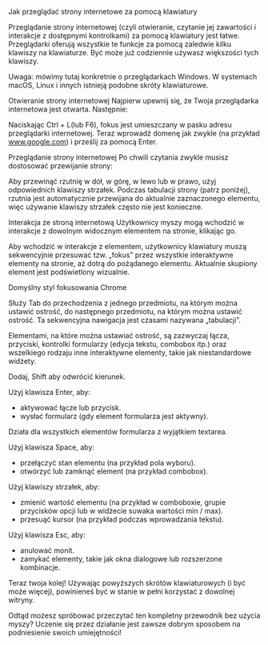 Jak przeglądać strony internetowe za pomocą klawiatury


Przeglądanie strony internetowej (czyli otwieranie, czytanie jej zawartości i interakcje z dostępnymi kontrolkami) za pomocą klawiatury jest łatwe. Przeglądarki oferują wszystkie te funkcje za pomocą zaledwie kilku klawiszy na klawiaturze. Być może  już codziennie używasz większości tych klawiszy.

Uwaga: mówimy tutaj konkretnie o przeglądarkach Windows. W systemach macOS, Linux i innych istnieją podobne skróty klawiaturowe.

Otwieranie strony internetowej
Najpierw upewnij się, że Twoja przeglądarka internetowa jest otwarta. Następnie:

Naciskając Ctrl + L(lub F6), fokus jest umieszczany w pasku adresu przeglądarki internetowej.
Teraz wprowadź domenę jak zwykle (na przykład www.google.com) i prześlij za pomocą Enter.

Przeglądanie strony internetowej
Po chwili czytania zwykle musisz dostosować przewijanie strony:

Aby przewinąć rzutnię w dół, w górę, w lewo lub w prawo, użyj odpowiednich klawiszy strzałek.
Podczas tabulacji strony (patrz poniżej), rzutnia jest automatycznie przewijana do aktualnie zaznaczonego elementu, więc używanie klawiszy strzałek często nie jest konieczne.

Interakcja ze stroną internetową
Użytkownicy myszy mogą wchodzić w interakcje z dowolnym widocznym elementem na stronie, klikając go.

Aby wchodzić w interakcje z elementem, użytkownicy klawiatury muszą sekwencyjnie przesuwać tzw. „fokus” przez wszystkie interaktywne elementy na stronie, aż dotrą do pożądanego elementu. Aktualnie skupiony element jest podświetlony wizualnie.

Domyślny styl fokusowania Chrome

Służy Tab do przechodzenia z jednego przedmiotu, na którym można ustawić ostrość, do następnego przedmiotu, na którym można ustawić ostrość.
Ta sekwencyjna nawigacja jest czasami nazywana „tabulacji”.

Elementami, na które można ustawiać ostrość, są zazwyczaj łącza, przyciski, kontrolki formularzy (edycja tekstu, combobox itp.) oraz wszelkiego rodzaju inne interaktywne elementy, takie jak niestandardowe widżety.

Dodaj, Shift aby odwrócić kierunek.

Użyj klawisza Enter, aby:
- aktywować łącze lub przycisk.
- wysłać formularz (gdy element formularza jest aktywny).

Działa dla wszystkich elementów formularza z wyjątkiem textarea.

Użyj klawisza Space, aby:
- przełączyć stan elementu (na przykład pola wyboru).
- otwórzyć lub zamknąć element (na przykład combobox).

Użyj klawiszy strzałek, aby:
- zmienić wartość elementu (na przykład w comboboxie, grupie przycisków opcji lub w widżecie suwaka wartości min / max).
- przesuąć kursor (na przykład podczas wprowadzania tekstu).

Użyj klawisza Esc, aby:
- anulować monit.
- zamykać elementy, takie jak okna dialogowe lub rozszerzone kombinacje.

Teraz twoja kolej!
Używając powyższych skrótów klawiaturowych (i być może więcej), powinieneś być w stanie w pełni korzystać z dowolnej witryny.

Odtąd możesz spróbować przeczytać ten kompletny przewodnik bez użycia myszy? Uczenie się przez działanie jest zawsze dobrym sposobem na podniesienie swoich umiejętności!